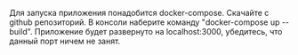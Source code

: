 Для запуска приложения понадобится docker-compose. 
Скачайте с github репозиторий. В консоли наберите команду "docker-compose up --build". Приложение будет развернуто на localhost:3000, убедитесь, что данный порт ничем не занят.
